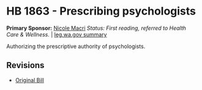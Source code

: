 # HB 1863 - Prescribing psychologists
**Primary Sponsor:** [Nicole Macri](/person/leg/nicole.macri.md)
*Status: First reading, referred to Health Care & Wellness.* | [leg.wa.gov summary](https://app.leg.wa.gov/billsummary?BillNumber=1863&Year=2021)

Authorizing the prescriptive authority of psychologists.

## Revisions
* [Original Bill](1/)